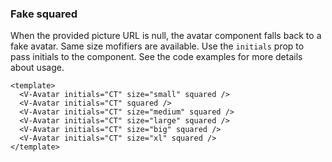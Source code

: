 ### Fake squared

When the provided picture URL is null, the avatar component
falls back to a fake avatar. Same size mofifiers are available.
Use the `initials` prop to pass initials to the component.
See the code examples for more details about usage.

<!--code-->

```vue
<template>
  <V-Avatar initials="CT" size="small" squared />
  <V-Avatar initials="CT" squared />
  <V-Avatar initials="CT" size="medium" squared />
  <V-Avatar initials="CT" size="large" squared />
  <V-Avatar initials="CT" size="big" squared />
  <V-Avatar initials="CT" size="xl" squared />
</template>
```

<!--/code-->

<!--example-->

<V-Avatar initials="CT" size="small" squared />
<V-Avatar initials="CT" squared />
<V-Avatar initials="CT" size="medium" squared />
<V-Avatar initials="CT" size="large" squared />
<V-Avatar initials="CT" size="big" squared />
<V-Avatar initials="CT" size="xl" squared />

<!--/example-->
